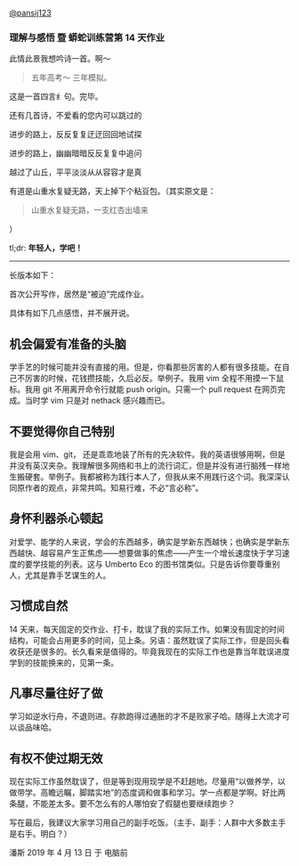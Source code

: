 
[@pansij123](https://github.com/pansij123)

### 理解与感悟 暨 蟒蛇训练营第 14 天作业

此情此景我想吟诗一首。啊～

> 五年高考～ 三年模拟。

这是一首四言纟句。完毕。

还有几首诗，不爱看的您内可以跳过的

进步的路上，反反复复迂迂回回地试探

进步的路上，幽幽暗暗反反复复中追问

越过了山丘，平平淡淡从从容容才是真

有道是山重水复疑无路，天上掉下个粘豆包。（其实原文是：
> 山重水复疑无路，一支红杏出墙来

）

tl;dr:
**年轻人，学吧！**

---------
长版本如下：


首次公开写作，居然是“被迫”完成作业。

具体有如下几点感悟，并不展开说。

## 机会偏爱有准备的头脑

学手艺的时候可能并没有直接的用。但是，你看那些厉害的人都有很多技能。在自己不厉害的时候，花钱攒技能，久后必反。举例子。我用 vim 全程不用摸一下鼠标。我用 git 不用离开命令行就能 push origin。只需一个 pull request 在网页完成。当时学 vim 只是对 nethack 感兴趣而已。

## 不要觉得你自己特别

我是会用 vim、git， 还是乖乖地装了所有的先决软件。我的英语很够用啊，但是并没有英汉夹杂。我理解很多网络和书上的流行词汇，但是并没有进行脑残一样地生搬硬套。举例子。我都被称为践行本人了，但我从来不用践行这个词。我深深认同原作者的观点，非常共鸣。知易行难，不必“言必称”。

## 身怀利器杀心顿起

对爱学、能学的人来说，学会的东西越多，确实是学新东西越快；也确实是学新东西越快、越容易产生正焦虑——想要做事的焦虑——产生一个增长速度快于学习速度的要学技能的列表。这与 Umberto Eco 的图书馆类似。只是告诉你要尊重别人，尤其是靠手艺谋生的人。

## 习惯成自然

14 天来，每天固定的交作业、打卡，耽误了我的实际工作。如果没有固定的时间结构，可能会占用更多的时间，见上条。另语：虽然耽误了实际工作，但是回头看收获还是很多的。长久看来是值得的。毕竟我现在的实际工作也是靠当年耽误进度学到的技能换来的，见第一条。

## 凡事尽量往好了做

学习如逆水行舟，不退则进。存款跑得过通胀的才不是败家子哈。随得上大流才可以谈品味哈。

## 有权不使过期无效

现在实际工作虽然耽误了，但是等到现用现学是不赶趟地。尽量用“以做养学，以做带学。高瞻远瞩，脚踏实地”的态度调和做事和学习。学一点都是学啊。好比两条腿，不能差太多。要不怎么有的人哪怕安了假腿也要继续跑步？



写在最后，我建议大家学习用自己的副手吃饭。（主手、副手：人群中大多数主手是右手。明白？）

潘斯
2019 年 4 月 13 日 于 电脑前